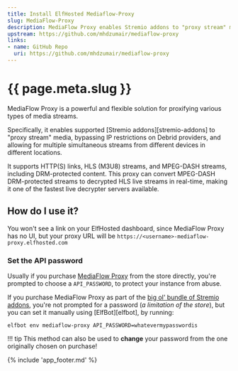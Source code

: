 ```yaml
---
title: Install ElfHosted Mediaflow-Proxy
slug: MediaFlow-Proxy
description: MediaFlow Proxy enables Stremio addons to "proxy stream" media, bypassing IP restrictions on Debrid providers, and allowing for multiple simultaneous streams from different devices in different locations.
upstream: https://github.com/mhdzumair/mediaflow-proxy
links:
- name: GitHub Repo
  uri: https://github.com/mhdzumair/mediaflow-proxy
---
```


# {{ page.meta.slug }}

MediaFlow Proxy is a powerful and flexible solution for proxifying various types of media streams.

Specifically, it enables supported [Stremio addons][stremio-addons] to "proxy stream" media, bypassing IP restrictions on Debrid providers, and allowing for multiple simultaneous streams from different devices in different locations.

It supports HTTP(S) links, HLS (M3U8) streams, and MPEG-DASH streams, including DRM-protected content. This proxy can convert MPEG-DASH DRM-protected streams to decrypted HLS live streams in real-time, making it one of the fastest live decrypter servers available.

## How do I use it?

You won't see a link on your ElfHosted dashboard, since MediaFlow Proxy has no UI, but your proxy URL will be `https://<username>-mediaflow-proxy.elfhosted.com`

### Set the API password

Usually if you purchase [MediaFlow Proxy](https://store.elfhosted.com/product/mediaflow-proxy) from the store directly, you're prompted to choose a `API_PASSWORD`, to protect your instance from abuse.

If you purchase MediaFlow Proxy as part of the [big ol' bundle of Stremio addons](https://store.elfhosted.com/product/stremio-addons-bundle/), you're not prompted for a password (*a limitation of the store*), but you can set it manually using [ElfBot][elfbot], by running:

```
elfbot env mediaflow-proxy API_PASSWORD=whatevermypasswordis
```

!!! tip
    This method can also be used to **change** your password from the one originally chosen on purchase!


{% include 'app_footer.md' %}